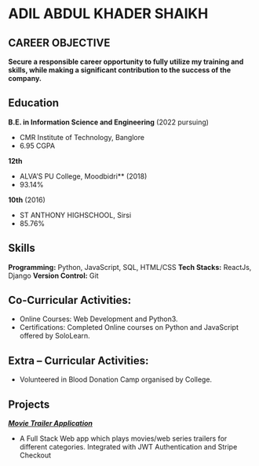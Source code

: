 ADIL ABDUL KHADER SHAIKH
========================

CAREER OBJECTIVE
----------------
**Secure a responsible career opportunity to fully utilize my training and skills, while making a significant contribution to the success of the company.**

Education
---------
**B.E. in Information Science and Engineering** (2022 pursuing)
- CMR Institute of Technology, Banglore
- 6.95 CGPA

**12th**
- ALVA’S PU College, Moodbidri** (2018)
- 93.14%
 
**10th** (2016)
- ST ANTHONY HIGHSCHOOL, Sirsi
- 85.76%

Skills
------
**Programming:** Python, JavaScript, SQL, HTML/CSS
**Tech Stacks:** ReactJs, Django
**Version Control:** Git

Co-Curricular Activities:
-------------------------
- Online Courses: Web Development and Python3.
- Certifications: Completed Online courses on Python and JavaScript offered by SoloLearn.

Extra – Curricular Activities:
------------------------------
- Volunteered in Blood Donation Camp organised by College.

Projects
--------
**[*Movie Trailer Application*](https://github.com/aadill365/Movie-Trailer-Application#welcome-page)**
- A Full Stack Web app which plays movies/web series trailers for different categories. Integrated with JWT Authentication and Stripe Checkout 
